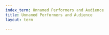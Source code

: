 ```yaml
---
index_term: Unnamed Performers and Audience
title: Unnamed Performers and Audience
layout: term

---
```

